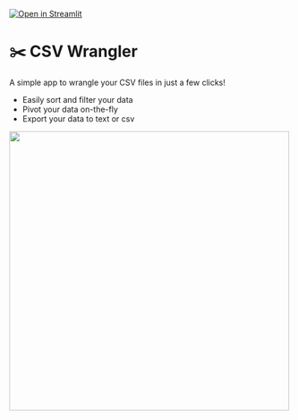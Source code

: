 [![Open in Streamlit](https://static.streamlit.io/badges/streamlit_badge_black_white.svg)](https://share.streamlit.io/streamlit/example-app-csv-wrangler/main/app.py)

# ✂️ CSV Wrangler

A simple app to wrangle your CSV files in just a few clicks!

-  Easily sort and filter your data
-  Pivot your data on-the-fly
-  Export your data to text or csv

<img src="https://user-images.githubusercontent.com/27242399/141204626-fe2b779a-2038-4905-b66e-23f00648f1c1.png" width="500"/>

